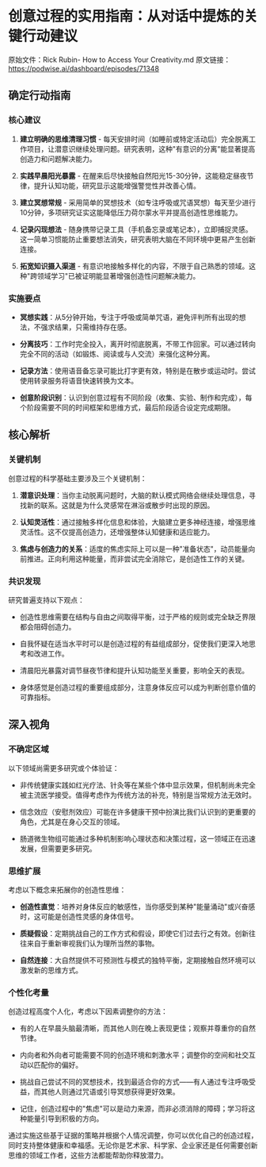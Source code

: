 # 创意过程的实用指南：从对话中提炼的关键行动建议

原始文件：Rick Rubin- How to Access Your Creativity.md
原文链接：https://podwise.ai/dashboard/episodes/71348

## 确定行动指南

### 核心建议
1. **建立明确的思维清理习惯** - 每天安排时间（如睡前或特定活动后）完全脱离工作项目，让潜意识继续处理问题。研究表明，这种"有意识的分离"能显著提高创造力和问题解决能力。
   
2. **实践早晨阳光暴露** - 在醒来后尽快接触自然阳光15-30分钟，这能稳定昼夜节律，提升认知功能，研究显示这能增强警觉性并改善心情。
   
3. **建立冥想常规** - 采用简单的冥想技术（如专注呼吸或咒语冥想）每天至少进行10分钟，多项研究证实这能降低压力荷尔蒙水平并提高创造性思维能力。
   
4. **记录闪现想法** - 随身携带记录工具（手机备忘录或笔记本），立即捕捉灵感。这一简单习惯能防止重要想法消失，研究表明大脑在不同环境中更易产生创新连接。
   
5. **拓宽知识摄入渠道** - 有意识地接触多样化的内容，不限于自己熟悉的领域。这种"跨领域学习"已被证明能显著增强创造性问题解决能力。

### 实施要点
- **冥想实践**：从5分钟开始，专注于呼吸或简单咒语，避免评判所有出现的想法，不强求结果，只需维持存在感。
  
- **分离技巧**：工作时完全投入，离开时彻底脱离，不带工作回家。可以通过转向完全不同的活动（如锻炼、阅读或与人交流）来强化这种分离。
  
- **记录方法**：使用语音备忘录可能比打字更有效，特别是在散步或运动时。尝试使用转录服务将语音快速转换为文本。
  
- **创意阶段识别**：认识到创意过程有不同阶段（收集、实验、制作和完成），每个阶段需要不同的时间框架和思维方式，最后阶段适合设定完成期限。

## 核心解析

### 关键机制
创意过程的科学基础主要涉及三个关键机制：

1. **潜意识处理**：当你主动脱离问题时，大脑的默认模式网络会继续处理信息，寻找新的联系。这就是为什么灵感常在淋浴或散步时出现的原因。

2. **认知灵活性**：通过接触多样化信息和体验，大脑建立更多神经连接，增强思维灵活性。这不仅提高创造力，还增强整体认知健康和适应能力。

3. **焦虑与创造力的关系**：适度的焦虑实际上可以是一种"准备状态"，动员能量向前推进。正向利用这种能量，而非尝试完全消除它，是创造性工作的关键。

### 共识发现
研究普遍支持以下观点：

- 创造性思维需要在结构与自由之间取得平衡，过于严格的规则或完全缺乏界限都会阻碍创造力。
  
- 自我怀疑在适当水平时可以是创造过程的有益组成部分，促使我们更深入地思考和改进工作。
  
- 清晨阳光暴露对调节昼夜节律和提升认知功能至关重要，影响全天的表现。
  
- 身体感觉是创造过程的重要组成部分，注意身体反应可以成为判断创意价值的可靠指标。

## 深入视角

### 不确定区域
以下领域尚需更多研究或个体验证：

- 非传统健康实践如红光疗法、针灸等在某些个体中显示效果，但机制尚未完全被主流医学接受。值得考虑作为传统方法的补充，特别是当常规方法无效时。
  
- 信念效应（安慰剂效应）可能在许多健康干预中扮演比我们认识到的更重要的角色，尤其是在身心交互的领域。
  
- 肠道微生物组可能通过多种机制影响心理状态和决策过程，这一领域正在迅速发展，但需要更多研究。

### 思维扩展
考虑以下概念来拓展你的创造性思维：

- **创造性直觉**：培养对身体反应的敏感性，当你感受到某种"能量涌动"或兴奋感时，这可能是创造性灵感的身体信号。
  
- **质疑假设**：定期挑战自己的工作方式和假设，即使它们过去行之有效。创新往往来自于重新审视我们认为理所当然的事物。
  
- **自然连接**：大自然提供不可预测性与模式的独特平衡，定期接触自然环境可以激发新的思维方式。

### 个性化考量
创造过程高度个人化，考虑以下因素调整你的方法：

- 有的人在早晨头脑最清晰，而其他人则在晚上表现更佳；观察并尊重你的自然节律。
  
- 内向者和外向者可能需要不同的创造环境和刺激水平；调整你的空间和社交互动以匹配你的偏好。
  
- 挑战自己尝试不同的冥想技术，找到最适合你的方式——有人通过专注呼吸受益，而其他人则通过咒语或引导冥想获得更好效果。
  
- 记住，创造过程中的"焦虑"可以是动力来源，而非必须消除的障碍；学习将这种能量引导到积极的方向。

通过实施这些基于证据的策略并根据个人情况调整，你可以优化自己的创造过程，同时支持整体健康和幸福感。无论你是艺术家、科学家、企业家还是任何需要创新思维的领域工作者，这些方法都能帮助你释放潜力。
